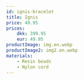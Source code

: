 ```yaml
---
id: ignis-bracelet
title: Ignis
price: 49.95
prices:
    dkk: 399.95
    eur: 49.95
productImage: img.en.webp
productImage2: img2.en.webp
materials:
    - Resin beads
    - Nylon cord
---
```

